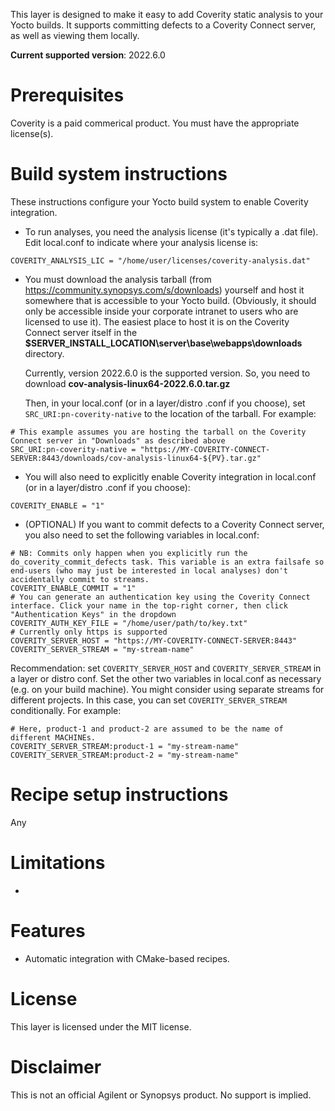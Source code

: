 This layer is designed to make it easy to add Coverity static analysis to your Yocto builds. It supports committing defects to a Coverity Connect server, as well as viewing them locally.

**Current supported version**: 2022.6.0

Prerequisites
============

Coverity is a paid commerical product. You must have the appropriate license(s).

Build system instructions 
=========================

These instructions configure your Yocto build system to enable Coverity integration.

* To run analyses, you need the analysis license (it's typically a .dat file). Edit local.conf to indicate where your analysis license is:

```
COVERITY_ANALYSIS_LIC = "/home/user/licenses/coverity-analysis.dat"
```

* You must download the analysis tarball (from https://community.synopsys.com/s/downloads) yourself and host it somewhere that is accessible to your Yocto build. (Obviously, it should only be accessible inside your corporate intranet to users who are licensed to use it). The easiest place to host it is on the Coverity Connect server itself in the **$SERVER_INSTALL_LOCATION\server\base\webapps\downloads** directory.

  Currently, version 2022.6.0 is the supported version. So, you need to download **cov-analysis-linux64-2022.6.0.tar.gz**

  Then, in your local.conf (or in a layer/distro .conf if you choose), set `SRC_URI:pn-coverity-native` to the location of the tarball. For example:

```
# This example assumes you are hosting the tarball on the Coverity Connect server in "Downloads" as described above
SRC_URI:pn-coverity-native = "https://MY-COVERITY-CONNECT-SERVER:8443/downloads/cov-analysis-linux64-${PV}.tar.gz"
```

* You will also need to explicitly enable Coverity integration in local.conf (or in a layer/distro .conf if you choose):

```
COVERITY_ENABLE = "1"
```

* (OPTIONAL) If you want to commit defects to a Coverity Connect server, you also need to set the following variables in local.conf:

```
# NB: Commits only happen when you explicitly run the do_coverity_commit_defects task. This variable is an extra failsafe so end-users (who may just be interested in local analyses) don't accidentally commit to streams.
COVERITY_ENABLE_COMMIT = "1"
# You can generate an authentication key using the Coverity Connect interface. Click your name in the top-right corner, then click "Authentication Keys" in the dropdown
COVERITY_AUTH_KEY_FILE = "/home/user/path/to/key.txt"
# Currently only https is supported
COVERITY_SERVER_HOST = "https://MY-COVERITY-CONNECT-SERVER:8443"
COVERITY_SERVER_STREAM = "my-stream-name"
```

  Recommendation: set `COVERITY_SERVER_HOST` and `COVERITY_SERVER_STREAM` in a layer or distro conf. Set the other two variables in local.conf as necessary (e.g. on your build machine). You might consider using separate streams for different projects. In this case, you can set `COVERITY_SERVER_STREAM` conditionally. For example:
  
```
# Here, product-1 and product-2 are assumed to be the name of different MACHINEs. 
COVERITY_SERVER_STREAM:product-1 = "my-stream-name"
COVERITY_SERVER_STREAM:product-2 = "my-stream-name"
```

Recipe setup instructions
=========================

Any 


Limitations
============

* 

Features
============

* Automatic integration with CMake-based recipes.


License
========

This layer is licensed under the MIT license.

Disclaimer
========
This is not an official Agilent or Synopsys product. No support is implied.
